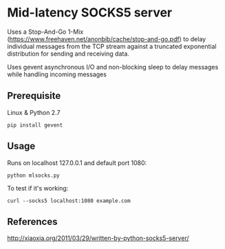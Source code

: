 # Mid-latency SOCKS5 server

Uses a Stop-And-Go 1-Mix (https://www.freehaven.net/anonbib/cache/stop-and-go.pdf) to delay individual messages from the TCP stream against a truncated exponential distribution for sending and receiving data.

Uses gevent asynchronous I/O and non-blocking sleep to delay messages while handling incoming messages 

## Prerequisite
Linux & Python 2.7
```
pip install gevent
```

## Usage
Runs on localhost 127.0.0.1 and default port 1080:

```
python mlsocks.py
``` 

To test if it's working:
```
curl --socks5 localhost:1080 example.com
```

## References
http://xiaoxia.org/2011/03/29/written-by-python-socks5-server/
